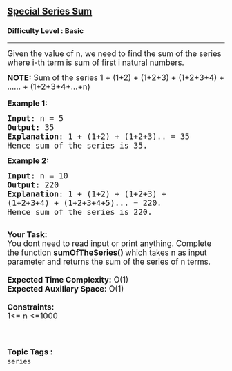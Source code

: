 <h2><a href="https://www.geeksforgeeks.org/problems/special-series-sum0903/1?page=1&difficulty=Basic&status=unsolved&sortBy=accuracy">Special Series Sum</a></h2><h3>Difficulty Level : Basic</h3><hr><div class="problems_problem_content__Xm_eO"><p><span style="font-size: 18px;">Given the value of n, we need to find the sum of the series where i-th term is sum of first i natural numbers.</span></p>
<p><span style="font-size: 18px;"><strong>NOTE:</strong>&nbsp;Sum of the series 1 + (1+2) + (1+2+3) + (1+2+3+4) + …… + (1+2+3+4+…+n)</span><br><br><span style="font-size: 18px;"><strong>Example 1:</strong></span></p>
<pre><span style="font-size: 18px;"><strong>Input</strong>: n = 5
<strong>Output:</strong>&nbsp;35&nbsp;
<strong>Explanation</strong>: 1 + (1+2) + (1+2+3).. = 35
Hence sum of the series is 35.</span>
</pre>
<p><span style="font-size: 18px;"><strong>Example 2:</strong></span></p>
<pre><span style="font-size: 18px;"><strong>Input: </strong>n = 10
<strong>Output:&nbsp;</strong>220
<strong>Explanation</strong>: 1 + (1+2) + (1+2+3) +
(1+2+3+4) + (1+2+3+4+5)... = 220.
Hence sum of the series is 220.
</span></pre>
<p><br><span style="font-size: 18px;"><strong>Your Task:&nbsp;&nbsp;</strong><br>You dont need to read input or print anything. Complete the function <strong>sumOfTheSeries()&nbsp;</strong>which takes n&nbsp;as input parameter and returns&nbsp;the sum of the series of n&nbsp;terms.<br><br><strong>Expected Time Complexity:</strong> O(1)<br><strong>Expected Auxiliary Space:</strong> O(1)<br><br><strong>Constraints:</strong><br>1&lt;= n&nbsp;&lt;=1000</span><br>&nbsp;</p></div><br><p><span style=font-size:18px><strong>Topic Tags : </strong><br><code>series</code>&nbsp;